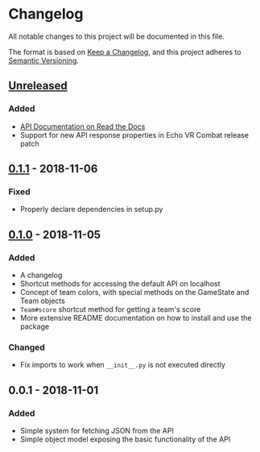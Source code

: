 # Changelog
All notable changes to this project will be documented in this file.

The format is based on [Keep a Changelog](https://keepachangelog.com/en/1.0.0/),
and this project adheres to [Semantic Versioning](https://semver.org/spec/v2.0.0.html).

## [Unreleased]
### Added
- [API Documentation on Read the Docs](https://echovr-api.readthedocs.io/en/latest/index.html)
- Support for new API response properties in Echo VR Combat release patch

## [0.1.1] - 2018-11-06
### Fixed
- Properly declare dependencies in setup.py

## [0.1.0] - 2018-11-05
### Added
- A changelog
- Shortcut methods for accessing the default API on localhost
- Concept of team colors, with special methods on the GameState and Team objects
- `Team#score` shortcut method for getting a team's score
- More extensive README documentation on how to install and use the package

### Changed
- Fix imports to work when `__init__.py` is not executed directly

## 0.0.1 - 2018-11-01
### Added
- Simple system for fetching JSON from the API
- Simple object model exposing the basic functionality of the API

[Unreleased]: https://github.com/ajedi32/echovr-api/compare/v0.1.1...HEAD
[0.1.1]: https://github.com/ajedi32/echovr-api/compare/v0.1.0...v0.1.1
[0.1.0]: https://github.com/ajedi32/echovr-api/compare/v0.0.1...v0.1.0
